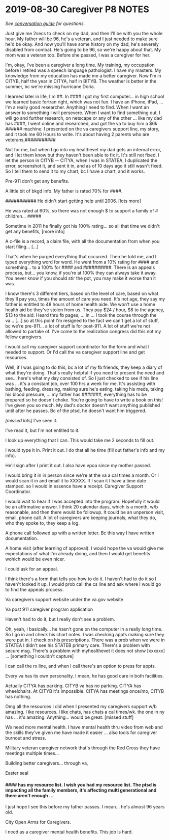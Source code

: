 # 2019-08-30 Caregiver P8 NOTES

*See [conversation guide](https://github.com/department-of-veterans-affairs/va.gov-team/blob/master/products/caregivers/research/discovery-aug-2019/caregiver-conversation-guide.md) for questions.*

Just give me 2secs to check on my dad, and then I'll be with you the whole hour.
My father will be 96, he's a veteran, and I just needed to make sure he'd be okay.
And now you'll have some history on my dad, he's severely disabled from combat. He's going to be 96, so we're happy about that. 
My mom was a veteran too. Before she passed, I was a caregiver for her.

I'm, okay, I've been a caregiver a long time. My training, my occupation before I retired was a speech language pathologist. I have my masters. My knowledge from my education has made me a better caregiver. Now I'm in CITYB, half the year in CITYA, half in BITYB. The weather is better in the summer, bc we're missing hurricane Doria. 

I learned later in life, I'm ##. In #### I got my first computer… in high school we learned basic fortran right, which was not fun. I have an iPhone, iPad, … I'm a really good researcher. Anything I need to find.  When I want an answer to something I will persevere. When I want to find something out, I will go and further research, on netscape or any of the other … like my dad has ####, I went online and researched, and got the va to buy him a $6k ###### machine. I presented on the va caregivers support line, my story, and it took me 60 Hours to write. It's about having 2 parents who are veterans,###########

Not for me, but when I go into my healthevet my dad gets an internal error, and I let them know but they haven't been able to fix it. It's still not fixed. I let the person in CITYB -- CITYA, when I was in STATEA, I duplicated the error, screenshot it, and sent it in, and as of 10 days ago it still wasn't fixed. So I tell them to send it to my chart, bc I have a chart, and it works.

Pre-911 don't get any benefits.

A little bit of bkgd info. My father is rated 70% for ####. 

########### He didn't start getting help until 2006. [lots more]

He was rated at 60%, so there was not enough $ to support a family of # children… #####

Sometime in 2011 he finally got his 100% rating… so all that time we didn't get any benefits, [more info]

A c-file is a record, a claim file, with all the documentation from when you start filing… […] 

That's when he purged everything that occurred. Then he told me, and I typed everything word for word. He went from a 10% rating for #### and something… to a 100% for #### and ##########. There is an appeals process, but… you know, if you're at 100% they can always take it away. You never know if you should stir the pot, you may make it worse than it was.

I know there's 3 different tiers, based on the level of care, based on what they'll pay you, times the amount of care you need. It's not age, they say my father is entitled to 48 hours of home health aide. We won't use a home health aid bc they've stolen from us. They pay $24 / hour, $8 to the agency, $13 to the aid. Heard thru fb pages, … in … I took the course through the va… […] so at this point I'm resigned to the fact we can't get a lot of stuff, bc we're pre-911… a lot of stuff is for post-911.  A lot of stuff we're not allowed to partake of. I've come to the realization congress did this not my fellow caregivers.

I would call my caregiver support coordinator for the form and what I needed to support. Or I'd call the va caregiver support line and get resources.

Well, if I was going to do this, bc a lot of my fb friends, they keep a diary of what they're doing. That's really helpful if you need to present the need and see… here's what my day consisted of. So I just checked to see if his line was … it's a constant job, over 100 hrs a week for me. It's assisting with bathing, feeding, dressing, making sure he's eating, taking his meds, taking his blood pressure, … my father has #######, everything has to be prepared so he doesn't choke. You're going to have to write a book on this! I've given you so much. My dad's doctor doesn't want anything published until after he passes. Bc of the ptsd, he doesn't want him triggered. 

*[missed lots]*
I've seen it.

I've read it, but I'm not entitled to it. 

I look up everything that I can. This would take me 2 seconds to fill out.

I would type it in. Print it out. I do that all he time (fill out father's info and my info).

He'll sign after I print it out. I also have vpoa since my mother passed. 

I would bring it in in person since we're at the va a cal times a month. Or I would scan it in and email it to XXXXX.  If I scan it I have a time date stamped. so I would in essence have a receipt. Caregiver Support Coordinator.

I would wait to hear if I was accepted into the program. Hopefully it would be an affirmative answer. I think 20 calendar days, which is a month, w/b reasonable, and then there would be followup. It could be an unperson visit, email, phone call. A lot of caregivers are keeping journals, what they do, who they spoke to, they keep a log. 

A phone call followed up with a written letter. Bc this way I have written documentation. 

A home visit (after learning of approval). I would hope the va would give me expectations of what I'm already doing, and then I would get benefits wohich would be even nicer.

I could ask for an appeal.

I think there's a form that tells you how to do it. I haven't had to do it so I haven't looked it up. I would prob call the cs line and ask where I would go to find the appeals process.

Va caregivers support website under the va.gov website

Va post 911 caregiver program application

Haven't had to do it, but I really don't see a problem.

Oh, yeah, I basically… he hasn't gone on the computer in a really long time. So I go in and check his chart notes. I was checking appts making sure they were put in. I check on his prescriptions. There was a prob when we were in STATEA I didn't see his STATEB primary care. There's a problem with secure msg. There's a problem with myhealthevet it does not show [xxxxxx] … [something I couldn't capture]

I can call the rx line, and when I call there's an option to press for appts.

Every va has its own personality. I mean, he has good care in both facilities. 

Actually CITYA has parking. CITYB va has no parking. CITYA has wheelchairs. At CITYB it's impossible. CITYA has meetings once/mo, CITYB has nothing.

Omg all the resources I did when I presented my caregivers support w/b amazing. I ike resources. I like chats, has chats a cal times/wk. the one in ny has … it's amazing. Anything… would be great. [missed stuff]

We need more mental health. I have mental health thru video from web and the skills they've given me have made it easier … also tools for caregiver burnout and stress. 

Military veteran caregiver network that's through the Red Cross they have meetings multiple times…

Building better caregivers… through va, 

Easter seal

#### #### has my resource list. I wish you had my resource list. The ptsd is impacting all the family members, it's affecting multi generational and there aren't enough …
I just hope I see this before my father passes. I mean… he's almost 96 years old. 

City Open Arms for Caregivers. 

I need as a caregiver mental health benefits. This job is hard. 
